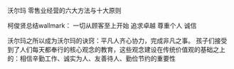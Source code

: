沃尔玛
零售业经营的六大方法与十大原则

柯俊贤总结wallmark：
一切从顾客至上开始
追求卓越
尊重个人
诚信

沃尔玛之所以成为沃尔玛的诀窍：平凡人齐心协力，完成非凡之事。
孩子们接受到了人们每天都奉行的核心观念的教育，这些观念建设在传统价值观的基础之上的：相信辛勤工作、诚实为人、友善待人、勤俭节约的重要性